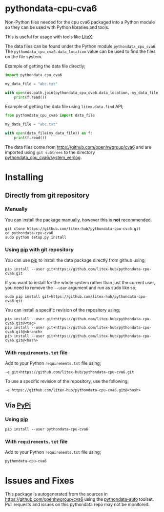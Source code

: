 # pythondata-cpu-cva6

Non-Python  files needed for the cpu cva6 packaged
into a Python module so they can be used with Python libraries and tools.

This is useful for usage with tools like
[LiteX](https://github.com/enjoy-digital/litex.git).

The data files can be found under the Python module `pythondata_cpu_cva6`. The
`pythondata_cpu_cva6.data_location` value can be used to find the files on the file
system.

Example of getting the data file directly;
```python
import pythondata_cpu_cva6

my_data_file = "abc.txt"

with open(os.path.join(pythondata_cpu_cva6.data_location, my_data_file)) as f:
    print(f.read())
```

Example of getting the data file using `litex.data.find` API;
```python
from pythondata_cpu_cva6 import data_file

my_data_file = "abc.txt"

with open(data_file(my_data_file)) as f:
    print(f.read())
```


The data files come from https://github.com/openhwgroup/cva6
and are imported using `git subtrees` to the directory
[pythondata_cpu_cva6/system_verilog](pythondata_cpu_cva6/system_verilog).



# Installing

## Directly from git repository

### Manually

You can install the package manually, however this is **not** recommended.

```
git clone https://github.com/litex-hub/pythondata-cpu-cva6.git
cd pythondata-cpu-cva6
sudo python setup.py install
```

### Using [pip](https://pip.pypa.io/) with git repository

You can use [pip](https://pip.pypa.io/) to install the data package directly
from github using;

```
pip install --user git+https://github.com/litex-hub/pythondata-cpu-cva6.git
```

If you want to install for the whole system rather than just the current user,
you need to remove the `--user` argument and run as sudo like so;

```
sudo pip install git+https://github.com/litex-hub/pythondata-cpu-cva6.git
```

You can install a specific revision of the repository using;
```
pip install --user git+https://github.com/litex-hub/pythondata-cpu-cva6.git@<tag>
pip install --user git+https://github.com/litex-hub/pythondata-cpu-cva6.git@<branch>
pip install --user git+https://github.com/litex-hub/pythondata-cpu-cva6.git@<hash>
```

### With `requirements.txt` file

Add to your Python `requirements.txt` file using;
```
-e git+https://github.com/litex-hub/pythondata-cpu-cva6.git
```

To use a specific revision of the repository, use the following;
```
-e https://github.com/litex-hub/pythondata-cpu-cva6.git@<hash>
```

## Via [PyPi](https://pypi.org/project/pythondata-cpu-cva6/)

### Using [pip](https://pip.pypa.io/)

```
pip install --user pythondata-cpu-cva6
```

### With `requirements.txt` file

Add to your Python `requirements.txt` file using;
```
pythondata-cpu-cva6
```

# Issues and Fixes

This package is autogenerated from the sources in
<https://github.com/openhwgroup/cva6>
using the [pythondata-auto](https://github.com/litex-hub/pythondata-auto)
toolset. Pull requests and issues on this pythondata repo may not be monitored.
